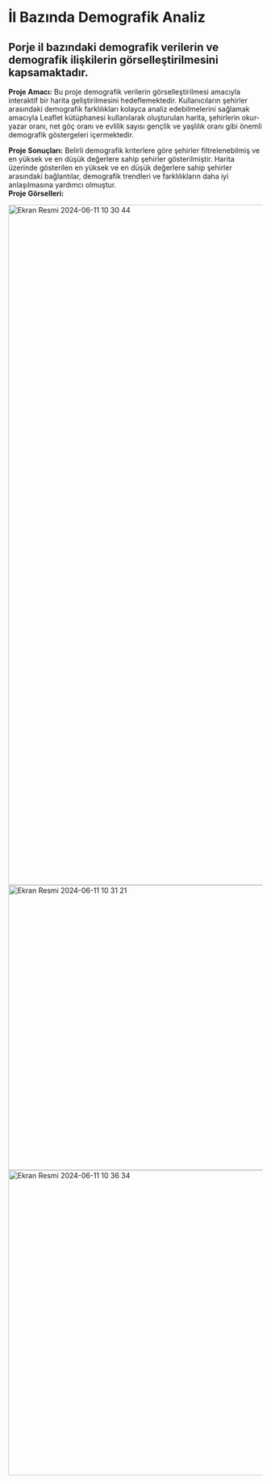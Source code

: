 # İl Bazında Demografik Analiz
## Porje il bazındaki demografik verilerin ve demografik ilişkilerin görselleştirilmesini kapsamaktadır.

**Proje Amacı:** Bu proje demografik verilerin görselleştirilmesi amacıyla interaktif bir harita geliştirilmesini hedeflemektedir. Kullanıcıların şehirler arasındaki demografik farklılıkları kolayca analiz edebilmelerini sağlamak amacıyla Leaflet kütüphanesi kullanılarak oluşturulan harita, şehirlerin okur-yazar oranı, net göç oranı ve evlilik sayısı gençlik ve yaşlılık oranı gibi önemli demografik göstergeleri içermektedir.

**Proje Sonuçları:** Belirli demografik kriterlere göre şehirler filtrelenebilmiş ve en yüksek ve en düşük değerlere sahip şehirler gösterilmiştir. Harita üzerinde gösterilen en yüksek ve en düşük değerlere sahip şehirler arasındaki bağlantılar, demografik trendleri ve farklılıkların daha iyi anlaşılmasına yardımcı olmuştur.  
**Proje Görselleri:**

<img width="1346" alt="Ekran Resmi 2024-06-11 10 30 44" src="https://github.com/muhammedgmbsg/Il_Bazinda_Demografik_Analiz_Veri_Gorsellestirme/assets/95706061/14a6bd1d-94d6-4937-8574-d1ab9d0817ec">

<img width="564" alt="Ekran Resmi 2024-06-11 10 31 21" src="https://github.com/muhammedgmbsg/Il_Bazinda_Demografik_Analiz_Veri_Gorsellestirme/assets/95706061/99af2da7-174d-47f1-98b1-c7f510f10c77">

<img width="604" alt="Ekran Resmi 2024-06-11 10 36 34" src="https://github.com/muhammedgmbsg/Il_Bazinda_Demografik_Analiz_Veri_Gorsellestirme/assets/95706061/bfab7537-531d-490a-9d4c-b42f188013db">
